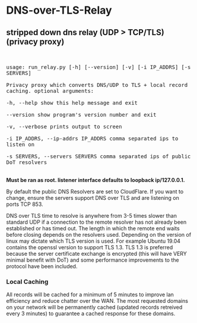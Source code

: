 # DNS-over-TLS-Relay

<h2>stripped down dns relay (UDP > TCP/TLS) (privacy proxy)</h2><br>

<samp>usage: run_relay.py [-h] [--version] [-v] [-i IP_ADDRS] [-s SERVERS]<br><br>
Privacy proxy which converts DNS/UDP to TLS + local record caching.
optional arguments:<br><br>
  -h, --help                        show this help message and exit<br><br>
  --version                         show program's version number and exit<br><br>
  -v, --verbose                     prints output to screen<br><br>
  -i IP_ADDRS, --ip-addrs IP_ADDRS  comma separated ips to listen on<br><br>
  -s SERVERS, --servers SERVERS     comma separated ips of public DoT resolvers</samp><br><br>
  
<p><b>
Must be ran as root. listener interface defaults to loopback ip/127.0.0.1.
</b></p>

<p>
By default the public DNS Resolvers are set to CloudFlare. If you want to change, ensure the servers support DNS over TLS and are listening on ports TCP 853.
</p>

<p>
DNS over TLS time to resolve is anywhere from 3-5 times slower than standard UDP if a connection
to the remote resolver has not already been established or has timed out. The length in which the
remote end waits before closing depends on the resolvers used. Depending on the version of linux may dictate which TLS version is used. For example Ubuntu 19.04 contains the openssl version to support TLS 1.3. TLS 1.3 is preferred because the server certificate exchange is encrypted (this will have VERY minimal benefit with DoT) and some performance improvements to the protocol have been included.
</p>

<h3>Local Caching</h3>

<p>
All records will be cached for a minimum of 5 minutes to improve lan efficiency and reduce chatter over the WAN. The most requested domains on your network will be permanently cached (updated records retreived every 3 minutes) to guarantee a cached response for these domains.
</p>

